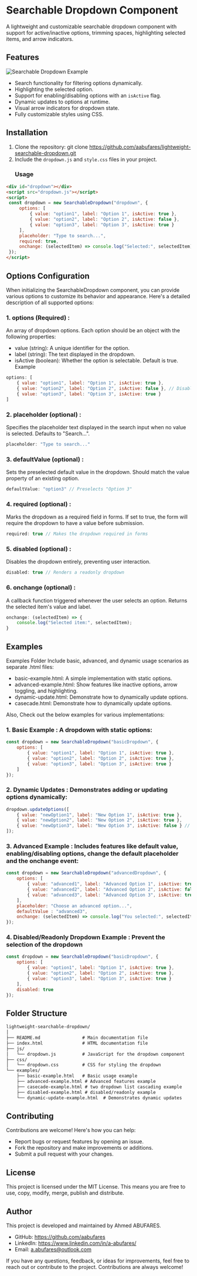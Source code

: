 # Searchable Dropdown Component
A lightweight and customizable searchable dropdown component with support for active/inactive options, trimming spaces, highlighting selected items, and arrow indicators.

## Features
![Searchable Dropdown Example](img/dropdown-example.gif)

- Search functionality for filtering options dynamically.
- Highlighting the selected option.
- Support for enabling/disabling options with an `isActive` flag.
- Dynamic updates to options at runtime.
- Visual arrow indicators for dropdown state.
- Fully customizable styles using CSS.

## Installation
1. Clone the repository: git clone https://github.com/aabufares/lightweight-searchable-dropdown.git
2. Include the `dropdown.js` and `style.css` files in your project.
   ### Usage
```html
<div id="dropdown"></div>
<script src="dropdown.js"></script>
<script>
 const dropdown = new SearchableDropdown("dropdown", {
     options: [
         { value: "option1", label: "Option 1", isActive: true },
         { value: "option2", label: "Option 2", isActive: false },
         { value: "option3", label: "Option 3", isActive: true }
     ],
     placeholder: "Type to search...",
     required: true,
     onchange: (selectedItem) => console.log("Selected:", selectedItem)
 });
</script>
```
## Options Configuration
When initializing the SearchableDropdown component, you can provide various options to customize its behavior and appearance. Here's a detailed description of all supported options:
### 1. options (Required) :
   An array of dropdown options. Each option should be an object with the following properties:
   - value (string): A unique identifier for the option.
   - label (string): The text displayed in the dropdown.
   - isActive (boolean): Whether the option is selectable. Default is true.
Example
```javascript
options: [
    { value: "option1", label: "Option 1", isActive: true },
    { value: "option2", label: "Option 2", isActive: false }, // Disabled
    { value: "option3", label: "Option 3", isActive: true }
]
```
### 2. placeholder (optional) :
Specifies the placeholder text displayed in the search input when no value is selected. Defaults to "Search...".
```javascript
placeholder: "Type to search..."
```

### 3. defaultValue (optional) :
Sets the preselected default value in the dropdown. Should match the value property of an existing option.
```javascript
defaultValue: "option3" // Preselects "Option 3"
```

### 4. required (optional) :
Marks the dropdown as a required field in forms. If set to true, the form will require the dropdown to have a value before submission.
```javascript
required: true // Makes the dropdown required in forms
```

### 5. disabled (optional) :
Disables the dropdown entirely, preventing user interaction.
```javascript
disabled: true // Renders a readonly dropdown
```

### 6. onchange (optional) :
A callback function triggered whenever the user selects an option. Returns the selected item's value and label.
```javascript
onchange: (selectedItem) => {
    console.log("Selected item:", selectedItem);
}
```
## Examples 
Examples Folder Include basic, advanced, and dynamic usage scenarios as separate .html files:

- basic-example.html: A simple implementation with static options.
- advanced-example.html: Show features like inactive options, arrow toggling, and highlighting.
- dynamic-update.html: Demonstrate how to dynamically update options.
- casecade.html: Demonstrate how to dynamically update options.

Also, Check out the below examples for various implementations:

### 1. Basic Example : A dropdown with static options:
```javascript
const dropdown = new SearchableDropdown("basicDropdown", {
    options: [
        { value: "option1", label: "Option 1", isActive: true },
        { value: "option2", label: "Option 2", isActive: true },
        { value: "option3", label: "Option 3", isActive: true }
    ]
});
```

### 2. Dynamic Updates : Demonstrates adding or updating options dynamically:
```javascript
dropdown.updateOptions([
    { value: "newOption1", label: "New Option 1", isActive: true },
    { value: "newOption2", label: "New Option 2", isActive: true },
    { value: "newOption3", label: "New Option 3", isActive: false } // Disabled
]);
```
### 3. Advanced Example : Includes features like default value, enabling/disabling options, change the default placeholder and the onchange event:
```javascript
const dropdown = new SearchableDropdown("advancedDropdown", {
    options: [
        { value: "advanced1", label: "Advanced Option 1", isActive: true },
        { value: "advanced2", label: "Advanced Option 2", isActive: false }, // Disabled
        { value: "advanced3", label: "Advanced Option 3", isActive: true }
    ],
    placeholder: "Choose an advanced option...",
    defaultValue : "advanced3",
    onchange: (selectedItem) => console.log("You selected:", selectedItem)
});

```
### 4. Disabled/Readonly Dropdown Example : Prevent the selection of the dropdown
```javascript
const dropdown = new SearchableDropdown("basicDropdown", {
    options: [
        { value: "option1", label: "Option 1", isActive: true },
        { value: "option2", label: "Option 2", isActive: true },
        { value: "option3", label: "Option 3", isActive: true }
    ],
    disabled: true
});
```

## Folder Structure
```html
lightweight-searchable-dropdown/
│
├── README.md                # Main documentation file
├── index.html               # HTML documentation file
├── js/
│   └── dropdown.js          # JavaScript for the dropdown component
├── css/
│   └── dropdown.css         # CSS for styling the dropdown
└── examples/
    ├── basic-example.html   # Basic usage example
    ├── advanced-example.html # Advanced features example
    ├── casecade-example.html # two dropdown list cascading example
    ├── disabled-example.html # disabled/readonly example
    └── dynamic-update-example.html  # Demonstrates dynamic updates
```
## Contributing
Contributions are welcome! Here's how you can help:

- Report bugs or request features by opening an issue.
- Fork the repository and make improvements or additions.
- Submit a pull request with your changes.
  
## License
This project is licensed under the MIT License. This means you are free to use, copy, modify, merge, publish and distribute.

## Author
This project is developed and maintained by Ahmed ABUFARES.

- GitHub: https://github.com/aabufares
- LinkedIn: https://www.linkedin.com/in/a-abufares/
- Email: a.abufares@outlook.com

If you have any questions, feedback, or ideas for improvements, feel free to reach out or contribute to the project. Contributions are always welcome!
